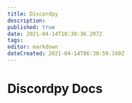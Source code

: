 ```yaml
---
title: Discordpy
description: 
published: true
date: 2021-04-14T10:30:36.297Z
tags: 
editor: markdown
dateCreated: 2021-04-14T06:30:59.160Z
---
```


# Discordpy Docs